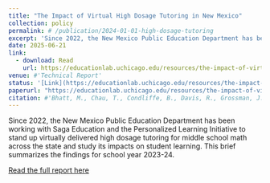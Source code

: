 ```yaml
---
title: "The Impact of Virtual High Dosage Tutoring in New Mexico"
collection: policy
permalink: # /publication/2024-01-01-high-dosage-tutoring
excerpt: 'Since 2022, the New Mexico Public Education Department has been working with Saga Education and the Personalized Learning Initiative to stand up virtually delivered high dosage tutoring for middle school math across the state and study its impacts on student learning. This brief summarizes the findings for school year 2023-24.'
date: 2025-06-21
link: 
  - download: Read
    url: https://educationlab.uchicago.edu/resources/the-impact-of-virtual-high-dosage-tutoring-in-new-mexico/
venue: #'Technical Report'
status: '[Link](https://educationlab.uchicago.edu/resources/the-impact-of-virtual-high-dosage-tutoring-in-new-mexico/)'
paperurl: "https://educationlab.uchicago.edu/resources/the-impact-of-virtual-high-dosage-tutoring-in-new-mexico/"
citation: #'Bhatt, M., Chau, T., Condliffe, B., Davis, R., Grossman, J., Guryan, J., Ludwig, J., Mattera, S., Momeni, F., Oreopoulos, P., & Stoddard, G. (2024). "Realizing the Promise of High Dosage Tutoring at Scale: Preliminary Evidence for the Field." Technical Report.'
---
```

Since 2022, the New Mexico Public Education Department has been working with Saga Education and the Personalized Learning Initiative to stand up virtually delivered high dosage tutoring for middle school math across the state and study its impacts on student learning. This brief summarizes the findings for school year 2023-24.

[Read the full report here](https://educationlab.uchicago.edu/resources/the-impact-of-virtual-high-dosage-tutoring-in-new-mexico/)


